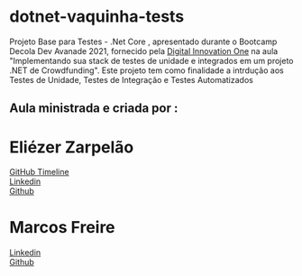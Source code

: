 # dotnet-vaquinha-tests

Projeto Base para Testes - .Net Core , apresentado durante o Bootcamp Decola Dev Avanade 2021, fornecido pela 
[Digital Innovation One](https://digitalinnovation.one/sign-up?ref=H395IYS4Z6) 
na aula "Implementando sua stack de testes de unidade e integrados em um projeto .NET de Crowdfunding".
Este projeto tem como finalidade a intrdução aos Testes de Unidade, Testes de Integração e Testes Automatizados 



## Aula ministrada e criada por :

# Eliézer Zarpelão
[GitHub Timeline](https://elizarp.github.io/timeline/)  
[Linkedin](http://br.linkedin.com/in/eliezerzarpelao)  
[Github](https://github.com/elizarp) 

# Marcos Freire
[Linkedin](https://www.linkedin.com/in/marcos-freire-a73891125/)  
[Github](https://github.com/marcosfreire) 

